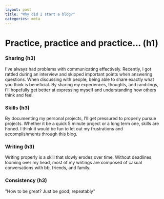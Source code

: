 ```yaml
---
layout: post
title: "Why did I start a blog?"
categories: meta
---
```

# Practice, practice and practice... (h1)

### Sharing (h3)
I've always had problems with communicating effectively. Recently, I got rattled during an interview and skipped important points when answering questions. When discussing with people, being able to share exactly what you think is beneficial. By sharing my experiences, thoughts, and ramblings, i'll hopefully get better at expressing myself and understanding how others think and feel.

### Skills (h3)
By documenting my personal projects, I'll get pressured to properly pursue projects. Whether it be a quick 5 minute project or a long term one, skills are honed. I think it would be fun to let out my frustrations and accomplishments through this blog.

### Writing (h3)
Writing properly is a skill that slowly erodes over time. Without deadlines looming over my head, most of my writings are composed of casual conversations with bb, friends, and family.

### Consistency (h3)
"How to be great? Just be good, repeatably"